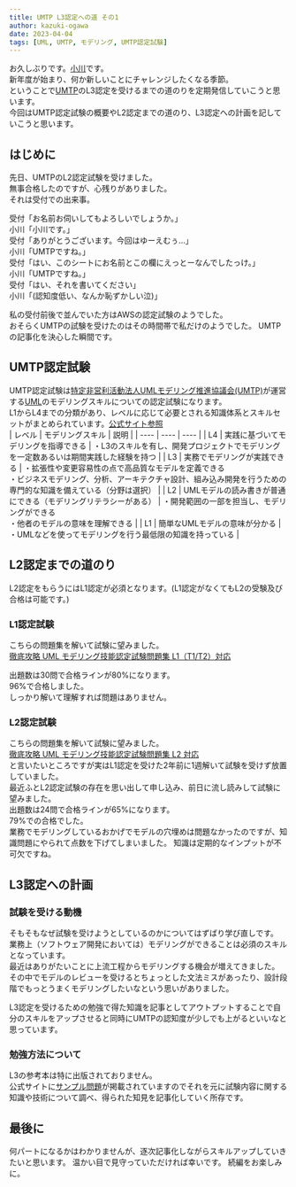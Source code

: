 ```yaml
---
title: UMTP L3認定への道 その1
author: kazuki-ogawa
date: 2023-04-04
tags: [UML, UMTP, モデリング, UMTP認定試験]
---
```


お久しぶりです。[小川](https://developer.mamezou-tech.com/authors/kazuki-ogawa/)です。  
新年度が始まり、何か新しいことにチャレンジしたくなる季節。  
ということで[UMTP](https://umtp-japan.org/)のL3認定を受けるまでの道のりを定期発信していこうと思います。  
今回はUMTP認定試験の概要やL2認定までの道のり、L3認定への計画を記していこうと思います。

## はじめに
先日、UMTPのL2認定試験を受けました。  
無事合格したのですが、心残りがありました。  
それは受付での出来事。  

受付「お名前お伺いしてもよろしいでしょうか。」  
小川「小川です。」  
受付「ありがとうございます。今回はゆーえむぅ...」  
小川「UMTPですね。」  
受付「はい、このシートにお名前とこの欄にえっとーなんでしたっけ。」  
小川「UMTPですね。」  
受付「はい、それを書いてください」  
小川「(認知度低い、なんか恥ずかしい泣)」 

私の受付前後で並んでいた方はAWSの認定試験のようでした。  
おそらくUMTPの試験を受けたのはその時間帯で私だけのようでした。 
UMTPの記事化を決心した瞬間です。 

## UMTP認定試験
UMTP認定試験は[特定非営利活動法人UMLモデリング推進協議会(UMTP)](https://umtp-japan.org/)が運営する[UML](http://www.uml.org/)のモデリングスキルについての認定試験になります。  
L1からL4までの分類があり、レベルに応じて必要とされる知識体系とスキルセットがまとめられています。[公式サイト参照](https://umtp-japan.org/about_exam)  
| レベル | モデリングスキル | 説明 | 
| ---- | ---- | ---- | 
| L4 | 実践に基づいてモデリングを指導できる | ・L3のスキルを有し、開発プロジェクトでモデリングを一定数あるいは期間実践した経験を持つ | 
| L3 | 実務でモデリングが実践できる | ・拡張性や変更容易性の点で高品質なモデルを定義できる<br>・ビジネスモデリング、分析、アーキテクチャ設計、組み込み開発を行うための専門的な知識を備えている（分野は選択） | 
| L2 | UMLモデルの読み書きが普通にできる（モデリングリテラシーがある） | ・開発範囲の一部を担当し、モデリングができる<br>・他者のモデルの意味を理解できる | 
| L1 | 簡単なUMLモデルの意味が分かる | ・UMLなどを使ってモデリングを行う最低限の知識を持っている | 

## L2認定までの道のり
L2認定をもらうにはL1認定が必須となります。(L1認定がなくてもL2の受験及び合格は可能です。)
### L1認定試験
こちらの問題集を解いて試験に望みました。  
[徹底攻略 UML モデリング技能認定試験問題集 L1（T1/T2）対応](https://book.impress.co.jp/books/2482)  

出題数は30問で合格ラインが80%になります。  
96%で合格しました。  
しっかり解いて理解すれば問題はありません。

### L2認定試験
こちらの問題集を解いて試験に望みました。  
[徹底攻略 UML モデリング技能認定試験問題集 L2 対応](https://book.impress.co.jp/books/2662)  
と言いたいところですが実はL1認定を受けた2年前に1週解いて試験を受けず放置していました。  
最近ふとL2認定試験の存在を思い出して申し込み、前日に流し読みして試験に望みました。  
出題数は24問で合格ラインが65%になります。  
79%での合格でした。  
業務でモデリングしているおかげでモデルの穴埋めは問題なかったのですが、知識問題にやられて点数を下げてしまいました。
知識は定期的なインプットが不可欠ですね。  

## L3認定への計画
### 試験を受ける動機
そもそもなぜ試験を受けようとしているのかについてはずばり学び直しです。  
業務上（ソフトウェア開発においては）モデリングができることは必須のスキルとなっています。  
最近はありがたいことに上流工程からモデリングする機会が増えてきました。  
その中でモデルのレビューを受けるとちょっとした文法ミスがあったり、設計段階でもっとうまくモデリングしたいなという思いがありました。  
  
L3認定を受けるための勉強で得た知識を記事としてアウトプットすることで自分のスキルをアップさせると同時にUMTPの認知度が少しでも上がるといいなと思っています。

### 勉強方法について
L3の参考本は特に出版されておりません。  
公式サイトに[サンプル問題](https://umtp-japan.org/about_exam/exam_sample)が掲載されていますのでそれを元に試験内容に関する知識や技術について調べ、得られた知見を記事化していく所存です。 

## 最後に
何パートになるかはわかりませんが、逐次記事化しながらスキルアップしていきたいと思います。
温かい目で見守っていただければ幸いです。
続編をお楽しみに。